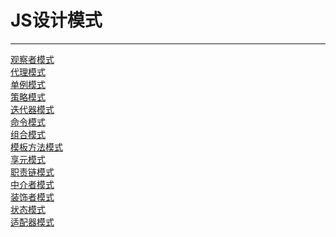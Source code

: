 # JS设计模式
---------------------------
[观察者模式](https://github.com/WhatProblem/DesignPattern/tree/master/observer)<br/>
[代理模式](https://github.com/WhatProblem/DesignPattern/tree/master/proxy-mode)<br/>
[单例模式](https://github.com/WhatProblem/DesignPattern/tree/master/single-mode)<br/>
[策略模式](https://github.com/WhatProblem/DesignPattern/tree/master/strategy)<br/>
[迭代器模式](https://github.com/WhatProblem/DesignPattern/tree/master/iterator)<br/>
[命令模式](https://github.com/WhatProblem/DesignPattern/tree/master/command)<br/>
[组合模式](https://github.com/WhatProblem/DesignPattern/tree/master/combine)<br/>
[模板方法模式](https://github.com/WhatProblem/DesignPattern/tree/master/template)<br/>
[享元模式](https://github.com/WhatProblem/DesignPattern/tree/master/share)<br/>
[职责链模式](https://github.com/WhatProblem/DesignPattern/tree/master/duty)<br/>
[中介者模式](https://github.com/WhatProblem/DesignPattern/tree/master/mediator)<br/>
[装饰者模式](https://github.com/WhatProblem/DesignPattern/tree/master/decorate)<br/>
[状态模式](https://github.com/WhatProblem/DesignPattern/tree/master/state)<br/>
[适配器模式](https://github.com/WhatProblem/DesignPattern/tree/master/adapter)<br/>